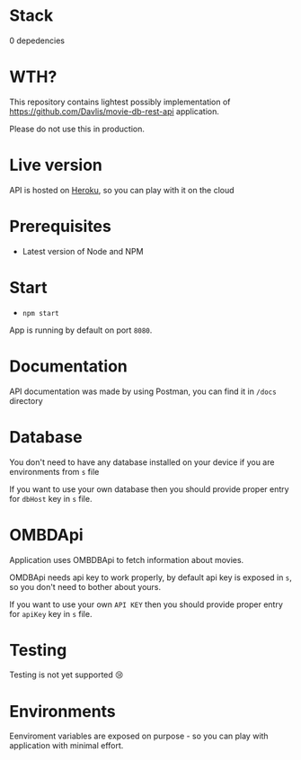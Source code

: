# Stack

0 depedencies

# WTH?

This repository contains lightest possibly implementation of https://github.com/Davlis/movie-db-rest-api application.

Please do not use this in production.

# Live version
API is hosted on [Heroku](https://movie-db-rest-api.herokuapp.com/), so you can play with it on the cloud

# Prerequisites
* Latest version of Node and NPM 
# Start

* ```npm start```

App is running by default on port `8080`.

# Documentation
API documentation was made by using Postman, you can find it in `/docs` directory

# Database

You don't need to have any database installed on your device if you are environments from ```s``` file

If you want to use your own database then you should provide proper entry for ```dbHost``` key in ```s``` file. 

# OMBDApi
Application uses OMBDBApi to fetch information about movies.

OMDBApi needs api key to work properly, by default api key is exposed in ```s```, so you don't need to bother about yours.

If you want to use your own ```API KEY``` then you should provide proper entry for ```apiKey``` key in ```s``` file.


# Testing
Testing is not yet supported 😢

# Environments
Eenviroment variables are exposed on purpose - so you can play with application with minimal effort.
